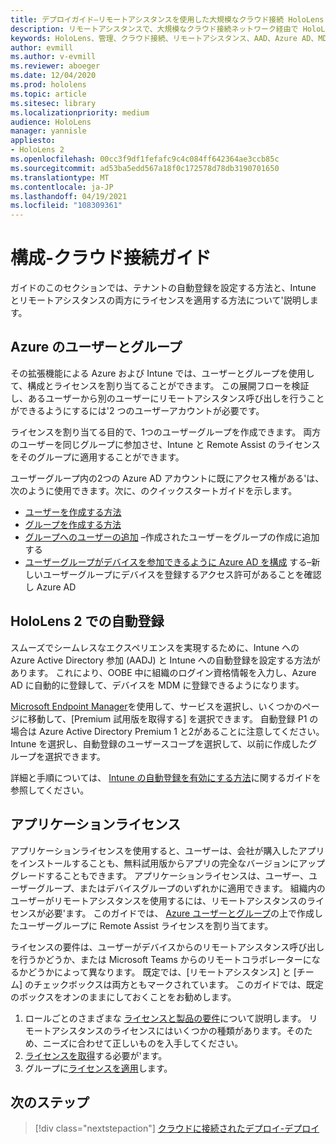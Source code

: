 ```yaml
---
title: デプロイガイド–リモートアシスタンスを使用した大規模なクラウド接続 HoloLens 2 デプロイ
description: リモートアシスタンスで、大規模なクラウド接続ネットワーク経由で HoloLens デバイスを登録する構成を設定する方法について説明します。
keywords: HoloLens、管理、クラウド接続、リモートアシスタンス、AAD、Azure AD、MDM、モバイルデバイス管理
author: evmill
ms.author: v-evmill
ms.reviewer: aboeger
ms.date: 12/04/2020
ms.prod: hololens
ms.topic: article
ms.sitesec: library
ms.localizationpriority: medium
audience: HoloLens
manager: yannisle
appliesto:
- HoloLens 2
ms.openlocfilehash: 00cc3f9df1fefafc9c4c084ff642364ae3ccb85c
ms.sourcegitcommit: ad53ba5edd567a18f0c172578d78db3190701650
ms.translationtype: MT
ms.contentlocale: ja-JP
ms.lasthandoff: 04/19/2021
ms.locfileid: "108309361"
---
```

# <a name="configure---cloud-connected-guide"></a>構成-クラウド接続ガイド

ガイドのこのセクションでは、テナントの自動登録を設定する方法と、Intune とリモートアシスタンスの両方にライセンスを適用する方法について&#39;説明します。

## <a name="azure-users-and-groups"></a>Azure のユーザーとグループ

その拡張機能による Azure および Intune では、ユーザーとグループを使用して、構成とライセンスを割り当てることができます。 この展開フローを検証し、あるユーザーから別のユーザーにリモートアシスタンス呼び出しを行うことができるようにするには&#39;2 つのユーザーアカウントが必要です。

ライセンスを割り当てる目的で、1つのユーザーグループを作成できます。 両方のユーザーを同じグループに参加させ、Intune と Remote Assist のライセンスをそのグループに適用することができます。

ユーザーグループ内の2つの Azure AD アカウントに既にアクセス権がある&#39;は、次のように使用できます。次に、のクイックスタートガイドを示します。

- [ユーザーを作成する方法](https://docs.microsoft.com/mem/intune/fundamentals/quickstart-create-user)
- [グループを作成する方法](https://docs.microsoft.com/mem/intune/fundamentals/quickstart-create-group)
- [グループへのユーザーの追加](https://docs.microsoft.com/azure/active-directory/fundamentals/active-directory-groups-members-azure-portal) –作成されたユーザーをグループの作成に追加する
- [ユーザーグループがデバイスを参加できるように Azure AD を構成](https://docs.microsoft.com/azure/active-directory/devices/azureadjoin-plan#configure-your-device-settings) する–新しいユーザーグループにデバイスを登録するアクセス許可があることを確認し Azure AD

## <a name="auto-enrollment-on-hololens-2"></a>HoloLens 2 での自動登録

スムーズでシームレスなエクスペリエンスを実現するために、Intune への Azure Active Directory 参加 (AADJ) と Intune への自動登録を設定する方法があります。 これにより、OOBE 中に組織のログイン資格情報を入力し、Azure AD に自動的に登録して、デバイスを MDM に登録できるようになります。

[Microsoft Endpoint Manager](https://endpoint.microsoft.com/#home)を使用して、サービスを選択し、いくつかのページに移動して、[Premium 試用版を取得する] を選択できます。 自動登録 P1 の場合は Azure Active Directory Premium 1 と2があることに注意してください。 Intune を選択し、自動登録のユーザースコープを選択して、以前に作成したグループを選択できます。

詳細と手順については、 [Intune の自動登録を有効にする方法](https://docs.microsoft.com/mem/intune/enrollment/quickstart-setup-auto-enrollment)に関するガイドを参照してください。

## <a name="application-licenses"></a>アプリケーションライセンス

アプリケーションライセンスを使用すると、ユーザーは、会社が購入したアプリをインストールすることも、無料試用版からアプリの完全なバージョンにアップグレードすることもできます。 アプリケーションライセンスは、ユーザー、ユーザーグループ、またはデバイスグループのいずれかに適用できます。 組織内のユーザーがリモートアシスタンスを使用するには、リモートアシスタンスのライセンスが必要&#39;ます。 このガイドでは、 [Azure ユーザーとグループ](hololens2-cloud-connected-configure.md#azure-users-and-groups)の上で作成したユーザーグループに Remote Assist ライセンスを割り当てます。

ライセンスの要件は、ユーザーがデバイスからのリモートアシスタンス呼び出しを行うかどうか、または Microsoft Teams からのリモートコラボレーターになるかどうかによって異なります。 既定では、[リモートアシスタンス] と [チーム] のチェックボックスは両方ともマークされています。 このガイドでは、既定のボックスをオンのままにしておくことをお勧めします。

1. ロールごとのさまざまな [ライセンスと製品の要件](https://docs.microsoft.com/dynamics365/mixed-reality/remote-assist/requirements#licensing-and-product-requirements-per-role)について説明します。 リモートアシスタンスのライセンスにはいくつかの種類があります。そのため、ニーズに合わせて正しいものを入手してください。
2. [ライセンスを取得](https://docs.microsoft.com/dynamics365/mixed-reality/remote-assist/buy-remote-assist)する必要が&#39;ます。
3. グループに[ライセンスを適用](https://docs.microsoft.com/dynamics365/mixed-reality/remote-assist/deploy-remote-assist)します。

## <a name="next-step"></a>次のステップ

> [!div class="nextstepaction"]
> [クラウドに接続されたデプロイ-デプロイ](hololens2-cloud-connected-deploy.md)
